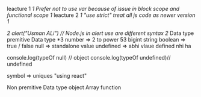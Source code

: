 leacture 1
*1 Prefer not to use var
because of issue in block scope and functional scope 1*
leacture 2
*1 "use strict" treat all js code as newer version 1*

*2 alert("Usman ALi") // Node.js in alert use are different syntax 2*
Data type
premitive Data type
*3 number => 2 to power 53
bigint 
string
boolean => true / false
null => standalone value
undefined => abhi vlaue defined nhi ha

console.log(typeOf null) // object
console.log(typeOf undefined)// undefined

symbol => uniques "using react"

Non premitive Data type
object
Array
function

 


